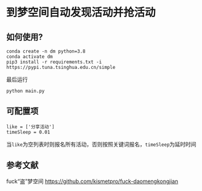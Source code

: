 # 到梦空间自动发现活动并抢活动

## 如何使用?
```
conda create -n dm python=3.8
conda activate dm
pip3 install -r requirements.txt -i https://pypi.tuna.tsinghua.edu.cn/simple
```

最后运行
```
python main.py
```


## 可配置项
```
like = ['分享活动']
timeSleep = 0.01
```


当``like``为空列表时则报名所有活动，否则按照关键词报名，``timeSleep``为延时时间



## 参考文献
fuck“盗”梦空间 https://github.com/kismetpro/fuck-daomengkongjian
